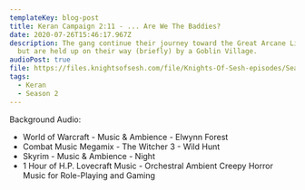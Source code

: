 ```yaml
---
templateKey: blog-post
title: Keran Campaign 2:11 - ... Are We The Baddies?
date: 2020-07-26T15:46:17.967Z
description: The gang continue their journey toward the Great Arcane Library,
  but are held up on their way (briefly) by a Goblin Village.
audioPost: true
file: https://files.knightsofsesh.com/file/Knights-Of-Sesh-episodes/Season_2/Keran-22.mp3
tags:
  - Keran
  - Season 2
---
```

Background Audio:
* World of Warcraft - Music & Ambience - Elwynn Forest
* Combat Music Megamix - The Witcher 3 - Wild Hunt
* Skyrim - Music & Ambience - Night
* 1 Hour of H.P. Lovecraft Music - Orchestral Ambient Creepy Horror Music for Role-Playing and Gaming